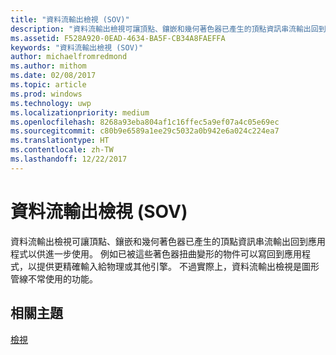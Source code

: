 ```yaml
---
title: "資料流輸出檢視 (SOV)"
description: "資料流輸出檢視可讓頂點、鑲嵌和幾何著色器已產生的頂點資訊串流輸出回到應用程式以供進一步使用。"
ms.assetid: F528A920-0EAD-4634-BA5F-CB34A8FAEFFA
keywords: "資料流輸出檢視 (SOV)"
author: michaelfromredmond
ms.author: mithom
ms.date: 02/08/2017
ms.topic: article
ms.prod: windows
ms.technology: uwp
ms.localizationpriority: medium
ms.openlocfilehash: 8268a93eba804af1c16ffec5a9ef07a4c05e69ec
ms.sourcegitcommit: c80b9e6589a1ee29c5032a0b942e6a024c224ea7
ms.translationtype: HT
ms.contentlocale: zh-TW
ms.lasthandoff: 12/22/2017
---
```

# <a name="stream-output-view-sov"></a>資料流輸出檢視 (SOV)


資料流輸出檢視可讓頂點、鑲嵌和幾何著色器已產生的頂點資訊串流輸出回到應用程式以供進一步使用。 例如已被這些著色器扭曲變形的物件可以寫回到應用程式，以提供更精確輸入給物理或其他引擎。 不過實際上，資料流輸出檢視是圖形管線不常使用的功能。

## <a name="span-idrelated-topicsspanrelated-topics"></a><span id="related-topics"></span>相關主題


[檢視](views.md)

 

 




